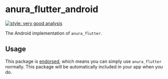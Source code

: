 # anura_flutter_android

[![style: very good analysis][very_good_analysis_badge]][very_good_analysis_link]

The Android implementation of `anura_flutter`.

## Usage

This package is [endorsed][endorsed_link], which means you can simply use `anura_flutter`
normally. This package will be automatically included in your app when you do.

[endorsed_link]: https://flutter.dev/docs/development/packages-and-plugins/developing-packages#endorsed-federated-plugin
[very_good_analysis_badge]: https://img.shields.io/badge/style-very_good_analysis-B22C89.svg
[very_good_analysis_link]: https://pub.dev/packages/very_good_analysis